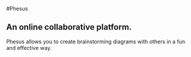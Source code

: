 #Phesus
## An online collaborative platform.
Phesus allows you to create brainstorming diagrams with others in a fun and
effective way.
